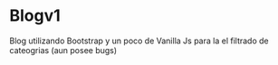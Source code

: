 # Blogv1
 Blog utilizando Bootstrap y un poco de Vanilla Js para la el filtrado de cateogrias (aun posee bugs)
